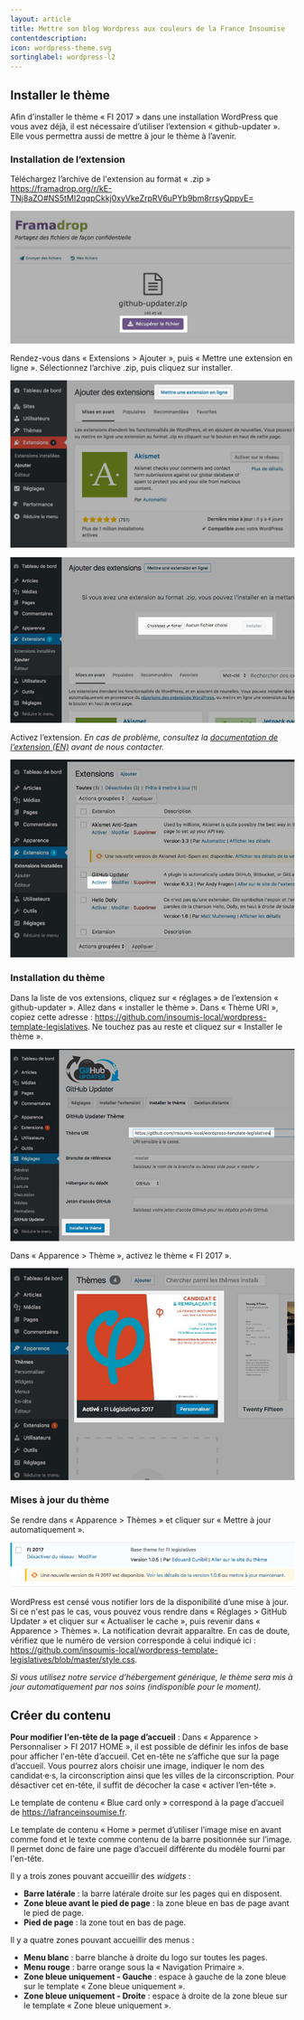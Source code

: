 ```yaml
---
layout: article
title: Mettre son blog Wordpress aux couleurs de la France Insoumise
contentdescription:
icon: wordpress-theme.svg
sortinglabel: wordpress-l2
--- 
```



## Installer le thème

Afin d’installer le thème « FI 2017 » dans une installation WordPress que vous avez déjà, il est nécessaire d’utiliser l’extension « github-updater ». Elle vous permettra aussi de mettre à jour le thème à l’avenir.

### Installation de l’extension

Téléchargez l’archive de l'extension au format « .zip » <https://framadrop.org/r/kE-TNj8aZO#NS5tMI2qqpCkkj0xyVkeZrpRV6uPYb9bm8rrsyQppvE=>

![image](/assets/images/screenshots/wp-zip.jpg)

Rendez-vous dans  « Extensions > Ajouter », puis « Mettre une extension en ligne ». Sélectionnez l’archive .zip, puis cliquez sur installer.

![image](/assets/images/screenshots/wp-upload.jpg)

![image](/assets/images/screenshots/wp-choose.jpg)

Activez l’extension. *En cas de problème, consultez la [documentation de l’extension (EN)](https://github.com/afragen/github-updater/wiki) avant de nous contacter.*

![image](/assets/images/screenshots/wp-activate.jpg)

### Installation du thème

Dans la liste de vos extensions, cliquez sur « réglages » de l’extension « github-updater ». Allez dans « installer le thème ». Dans « Thème URI », copiez cette adresse : <https://github.com/insoumis-local/wordpress-template-legislatives>. Ne touchez pas au reste et cliquez sur « Installer le thème ».

![image](/assets/images/screenshots/wp-install.jpg)

Dans « Apparence > Thème », activez le thème « FI 2017 ».

![image](/assets/images/screenshots/wp-theme.jpg)

### Mises à jour du thème

Se rendre dans « Apparence > Thèmes » et cliquer sur « Mettre à jour automatiquement ».

![Mise à jour du thème](/assets/images/screenshots/wp-majtheme.png)

WordPress est censé vous notifier lors de la disponibilité d’une mise à jour. Si ce n'est pas le cas, vous pouvez vous rendre dans « Réglages > GitHub Updater » et cliquer sur « Actualiser le cache », puis revenir dans « Apparence > Thèmes ». La notification devrait apparaître. En cas de doute, vérifiez que le numéro de version corresponde à celui indiqué ici : <https://github.com/insoumis-local/wordpress-template-legislatives/blob/master/style.css>. 

*Si vous utilisez notre service d’hébergement générique, le thème sera mis à jour automatiquement par nos soins (indisponible pour le moment).*


## Créer du contenu

**Pour modifier l'en-tête de la page d’accueil** : Dans « Apparence > Personnaliser > FI 2017 HOME », il est possible de définir les infos de base pour afficher l'en-tête d’accueil. Cet en-tête ne s’affiche que sur la page d’accueil. Vous pourrez alors choisir une image, indiquer le nom des candidat·e·s, la circonscription ainsi que les villes de la circonscription. Pour désactiver cet en-tête, il suffit de décocher la case « activer l’en-tête ». 

Le template de contenu « Blue card only » correspond à la page d’accueil de <https://lafranceinsoumise.fr>.
 
Le template de contenu « Home » permet d’utiliser l’image mise en avant comme fond et le texte comme contenu de la barre positionnée sur l’image. Il permet donc de faire une page d’accueil différente du modèle fourni par l'en-tête.

Il y a trois zones pouvant accueillir des *widgets* :

- **Barre latérale** : la barre latérale droite sur les pages qui en disposent.
- **Zone bleue avant le pied de page** : la zone bleue en bas de page avant le pied de page.
- **Pied de page** : la zone tout en bas de page.

Il y a quatre zones pouvant accueillir des menus :

- **Menu blanc** : barre blanche à droite du logo sur toutes les pages.
- **Menu rouge** : barre orange sous la « Navigation Primaire ».
- **Zone bleue uniquement - Gauche** : espace à gauche de la zone bleue sur le template « Zone bleue uniquement ».
- **Zone bleue uniquement - Droite** : espace à droite de la zone bleue sur le template « Zone bleue uniquement ».
